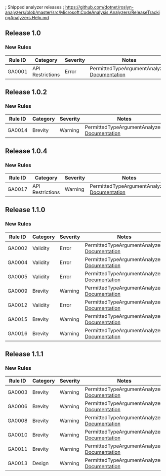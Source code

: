 ﻿; Shipped analyzer releases
; https://github.com/dotnet/roslyn-analyzers/blob/master/src/Microsoft.CodeAnalysis.Analyzers/ReleaseTrackingAnalyzers.Help.md

## Release 1.0

### New Rules

Rule ID | Category | Severity | Notes
--------|----------|----------|-------
GA0001 | API Restrictions | Error | PermittedTypeArgumentAnalyzer, [Documentation](../../docs/rules/GA0001.md)

## Release 1.0.2

### New Rules

Rule ID | Category | Severity | Notes
--------|----------|----------|-------
GA0014 | Brevity | Warning | PermittedTypeArgumentAnalyzer, [Documentation](../../docs/rules/GA0014.md)

## Release 1.0.4

### New Rules

Rule ID | Category | Severity | Notes
--------|----------|----------|-------
GA0017 | API Restrictions | Warning | PermittedTypeArgumentAnalyzer, [Documentation](../../docs/rules/GA0017.md)

## Release 1.1.0

### New Rules

Rule ID | Category | Severity | Notes
--------|----------|----------|-------
GA0002 | Validity | Error | PermittedTypeArgumentAnalyzer, [Documentation](../../docs/rules/GA0002.md)
GA0004 | Validity | Error | PermittedTypeArgumentAnalyzer, [Documentation](../../docs/rules/GA0004.md)
GA0005 | Validity | Error | PermittedTypeArgumentAnalyzer, [Documentation](../../docs/rules/GA0005.md)
GA0009 | Brevity | Warning | PermittedTypeArgumentAnalyzer, [Documentation](../../docs/rules/GA0009.md)
GA0012 | Validity | Error | PermittedTypeArgumentAnalyzer, [Documentation](../../docs/rules/GA0012.md)
GA0015 | Brevity | Warning | PermittedTypeArgumentAnalyzer, [Documentation](../../docs/rules/GA0015.md)
GA0016 | Brevity | Warning | PermittedTypeArgumentAnalyzer, [Documentation](../../docs/rules/GA0016.md)

## Release 1.1.1

### New Rules

Rule ID | Category | Severity | Notes
--------|----------|----------|-------
GA0003 | Brevity | Warning | PermittedTypeArgumentAnalyzer, [Documentation](../../docs/rules/GA0003.md)
GA0006 | Brevity | Warning | PermittedTypeArgumentAnalyzer, [Documentation](../../docs/rules/GA0006.md)
GA0008 | Brevity | Warning | PermittedTypeArgumentAnalyzer, [Documentation](../../docs/rules/GA0008.md)
GA0010 | Brevity | Warning | PermittedTypeArgumentAnalyzer, [Documentation](../../docs/rules/GA0010.md)
GA0011 | Brevity | Warning | PermittedTypeArgumentAnalyzer, [Documentation](../../docs/rules/GA0011.md)
GA0013 | Design | Warning | PermittedTypeArgumentAnalyzer, [Documentation](../../docs/rules/GA0013.md)
